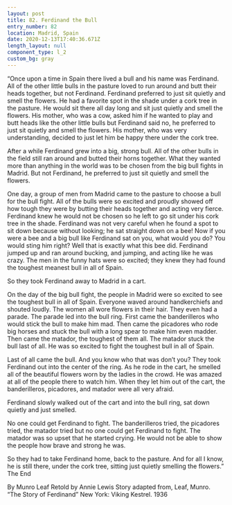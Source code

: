 ```yaml
---
layout: post
title: 82. Ferdinand the Bull
entry_number: 82
location: Madrid, Spain
date: 2020-12-13T17:40:36.671Z
length_layout: null
component_type: l_2
custom_bg: gray
---
```

“Once upon a time in Spain there lived a bull and his name was Ferdinand. All of the other little bulls in the pasture loved to run around and butt their heads together, but not Ferdinand. Ferdinand preferred to just sit quietly and smell the flowers. He had a favorite spot in the shade under a cork tree in the pasture. He would sit there all day long and sit just quietly and smell the flowers. 
His mother, who was a cow, asked him if he wanted to play and butt heads like the other little bulls but Ferdinand said no, he preferred to just sit quietly and smell the flowers. His mother, who was very understanding, decided to just let him be happy there under the cork tree.

After a while Ferdinand grew into a big, strong bull. All of the other bulls in the field still ran around and butted their horns together. What they wanted more than anything in the world was to be chosen from the big bull fights in Madrid. But not Ferdinand, he preferred to just sit quietly and smell the flowers.

One day, a group of men from Madrid came to the pasture to choose a bull for the bull fight. All of the bulls were so excited and proudly showed off how tough they were by butting their heads together and acting very fierce. Ferdinand knew he would not be chosen so he left to go sit under his cork tree in the shade. 
Ferdinand was not very careful when he found a spot to sit down because without looking; he sat straight down on a bee! Now if you were a bee and a big bull like Ferdinand sat on you, what would you do? You would sting him right? Well that is exactly what this bee did. Ferdinand jumped up and ran around bucking, and jumping, and acting like he was crazy. The men in the funny hats were so excited; they knew they had found the toughest meanest bull in all of Spain.

So they took Ferdinand away to Madrid in a cart.

On the day of the big bull fight, the people in Madrid were so excited to see the toughest bull in all of Spain. Everyone waved around handkerchiefs and shouted loudly. The women all wore flowers in their hair. They even had a parade.
The parade led into the bull ring. First came the banderilleros who would stick the bull to make him mad. Then came the picadores who rode big horses and stuck the bull with a long spear to make him even madder. Then came the matador, the toughest of them all. The matador stuck the bull last of all. He was so excited to fight the toughest bull in all of Spain.

Last of all came the bull. And you know who that was don’t you? They took Ferdinand out into the center of the ring. As he rode in the cart, he smelled all of the beautiful flowers worn by the ladies in the crowd. He was amazed at all of the people there to watch him. When they let him out of the cart, the banderilleros, picadores, and matador were all very afraid.

Ferdinand slowly walked out of the cart and into the bull ring, sat down quietly and just smelled.

No one could get Ferdinand to fight. The banderilleros tried, the picadores tried, the matador tried but no one could get Ferdinand to fight. The matador was so upset that he started crying. He would not be able to show the people how brave and strong he was. 

So they had to take Ferdinand home, back to the pasture. And for all I know, he is still there, under the cork tree, sitting just quietly smelling the flowers.” 
The End

By Munro Leaf
Retold by Annie Lewis 
Story adapted from, Leaf, Munro. “The Story of Ferdinand” New York: Viking Kestrel. 1936